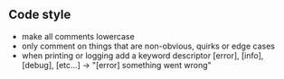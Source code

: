 ## Code style
- make all comments lowercase
- only comment on things that are non-obvious, quirks or edge cases
- when printing or logging add a keyword descriptor [error], [info], [debug], [etc...] -> "[error] something went wrong"
